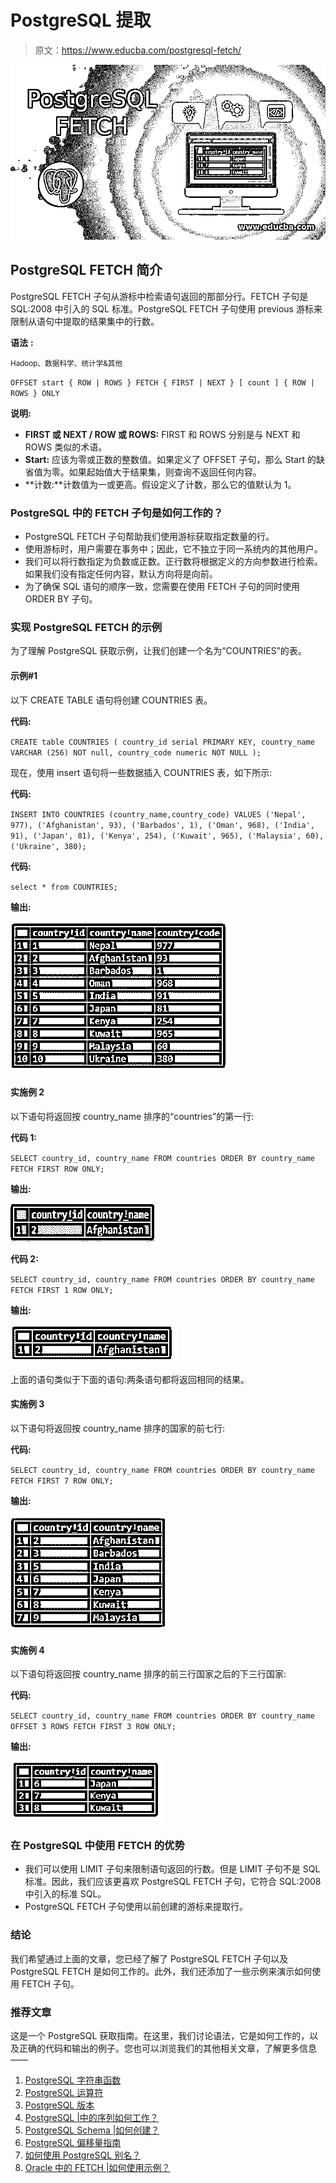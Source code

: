 # PostgreSQL 提取

> 原文：<https://www.educba.com/postgresql-fetch/>

![PostgreSQL FETCH](img/114bc267f2ed851726198a13f75dafe3.png)



## PostgreSQL FETCH 简介

PostgreSQL FETCH 子句从游标中检索语句返回的那部分行。FETCH 子句是 SQL:2008 中引入的 SQL 标准。PostgreSQL FETCH 子句使用 previous 游标来限制从语句中提取的结果集中的行数。

**语法** **:**

<small>Hadoop、数据科学、统计学&其他</small>

`OFFSET start { ROW | ROWS }
FETCH
{ FIRST | NEXT }
[ count ] { ROW | ROWS }
ONLY`

**说明:**

*   **FIRST 或 NEXT / ROW 或 ROWS:** FIRST 和 ROWS 分别是与 NEXT 和 ROWS 类似的术语。
*   **Start:** 应该为零或正数的整数值。如果定义了 OFFSET 子句，那么 Start 的缺省值为零。如果起始值大于结果集，则查询不返回任何内容。
*   **计数:**计数值为一或更高。假设定义了计数，那么它的值默认为 1。

### PostgreSQL 中的 FETCH 子句是如何工作的？

*   PostgreSQL FETCH 子句帮助我们使用游标获取指定数量的行。
*   使用游标时，用户需要在事务中；因此，它不独立于同一系统内的其他用户。
*   我们可以将行数指定为负数或正数。正行数将根据定义的方向参数进行检索。如果我们没有指定任何内容，默认方向将是向前。
*   为了确保 SQL 语句的顺序一致，您需要在使用 FETCH 子句的同时使用 ORDER BY 子句。

### 实现 PostgreSQL FETCH 的示例

为了理解 PostgreSQL 获取示例，让我们创建一个名为“COUNTRIES”的表。

#### 示例#1

以下 CREATE TABLE 语句将创建 COUNTRIES 表。

**代码:**

`CREATE table COUNTRIES
(
country_id serial PRIMARY KEY,
country_name VARCHAR (256) NOT null,
country_code numeric NOT NULL
);`

现在，使用 insert 语句将一些数据插入 COUNTRIES 表，如下所示:

**代码:**

`INSERT INTO COUNTRIES (country_name,country_code)
VALUES
('Nepal', 977),
('Afghanistan', 93),
('Barbados', 1),
('Oman', 968),
('India', 91),
('Japan', 81),
('Kenya', 254),
('Kuwait', 965),
('Malaysia', 60),
('Ukraine', 380);`

**代码:**

`select * from COUNTRIES;`

**输出:**

![PostgreSQL FETCH - 1](img/d525a83daf8b03bc7331d31cca8d0f63.png)



#### 实施例 2

以下语句将返回按 country_name 排序的“countries”的第一行:

**代码 1:**

`SELECT
country_id,
country_name
FROM
countries
ORDER BY
country_name
FETCH FIRST ROW ONLY;`

**输出:**

![countries](img/21f3a3346452d8deab71bbf0faf7b553.png)



**代码 2:**

`SELECT
country_id,
country_name
FROM
countries
ORDER BY
country_name
FETCH FIRST 1 ROW ONLY;`

**输出:**

![PostgreSQL FETCH - 3](img/509815e82835d13224e87e4ae6b858b5.png)



上面的语句类似于下面的语句:两条语句都将返回相同的结果。

#### 实施例 3

以下语句将返回按 country_name 排序的国家的前七行:

**代码:**

`SELECT
country_id,
country_name
FROM
countries
ORDER BY
country_name
FETCH FIRST 7 ROW ONLY;`

**输出:**

![PostgreSQL FETCH - 4](img/9d275b02448c67c225361ac581c1a011.png)



#### 实施例 4

以下语句将返回按 country_name 排序的前三行国家之后的下三行国家:

**代码:**

`SELECT
country_id,
country_name
FROM
countries
ORDER BY
country_name
OFFSET 3 ROWS
FETCH FIRST 3 ROW ONLY;`

**输出:**

![sorted by country_name:](img/5e254114dffc2d3aa0f6f526079fab14.png)



### 在 PostgreSQL 中使用 FETCH 的优势

*   我们可以使用 LIMIT 子句来限制语句返回的行数。但是 LIMIT 子句不是 SQL 标准。因此，我们应该更喜欢 PostgreSQL FETCH 子句，它符合 SQL:2008 中引入的标准 SQL。
*   PostgreSQL FETCH 子句使用以前创建的游标来提取行。

### 结论

我们希望通过上面的文章，您已经了解了 PostgreSQL FETCH 子句以及 PostgreSQL FETCH 是如何工作的。此外，我们还添加了一些示例来演示如何使用 FETCH 子句。

### 推荐文章

这是一个 PostgreSQL 获取指南。在这里，我们讨论语法，它是如何工作的，以及正确的代码和输出的例子。您也可以浏览我们的其他相关文章，了解更多信息——

1.  [PostgreSQL 字符串函数](https://www.educba.com/postgresql-string-functions/)
2.  [PostgreSQL 运算符](https://www.educba.com/postgresql-operators/)
3.  [PostgreSQL 版本](https://www.educba.com/postgresql-versions/)
4.  [PostgreSQL |中的序列如何工作？](https://www.educba.com/sequence-in-postgresql/)
5.  [PostgreSQL Schema |如何创建？](https://www.educba.com/postgresql-schema/)
6.  [PostgreSQL 偏移量指南](https://www.educba.com/postgresql-offset/)
7.  [如何使用 PostgreSQL 别名？](https://www.educba.com/postgresql-alias/)
8.  [Oracle 中的 FETCH |如何使用示例？](https://www.educba.com/fetch-in-oracle/)